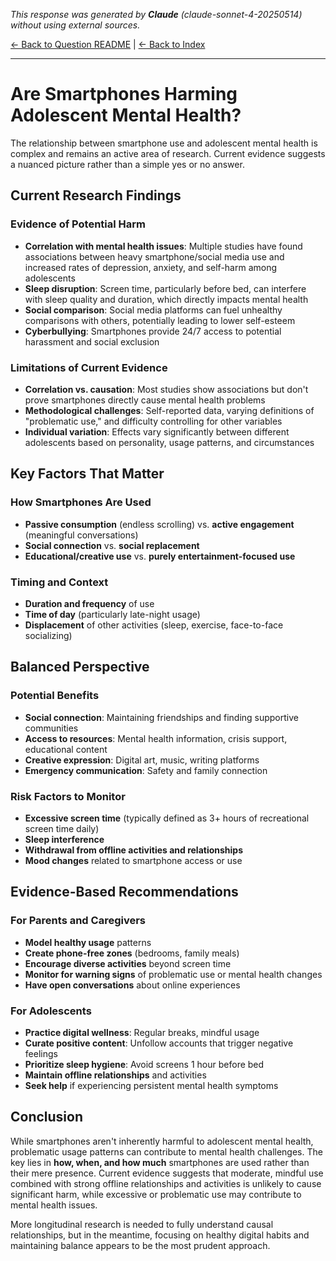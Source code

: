 <!-- 
Generated by: claude
Model: claude-sonnet-4-20250514
Prompt type: default
Generated at: 2025-06-07T16:16:35.326046
-->

*This response was generated by **Claude** (claude-sonnet-4-20250514) without using external sources.*

[← Back to Question README](README.md) | [← Back to Index](../README.md)

---

# Are Smartphones Harming Adolescent Mental Health?

The relationship between smartphone use and adolescent mental health is complex and remains an active area of research. Current evidence suggests a nuanced picture rather than a simple yes or no answer.

## Current Research Findings

### Evidence of Potential Harm
- **Correlation with mental health issues**: Multiple studies have found associations between heavy smartphone/social media use and increased rates of depression, anxiety, and self-harm among adolescents
- **Sleep disruption**: Screen time, particularly before bed, can interfere with sleep quality and duration, which directly impacts mental health
- **Social comparison**: Social media platforms can fuel unhealthy comparisons with others, potentially leading to lower self-esteem
- **Cyberbullying**: Smartphones provide 24/7 access to potential harassment and social exclusion

### Limitations of Current Evidence
- **Correlation vs. causation**: Most studies show associations but don't prove smartphones directly cause mental health problems
- **Methodological challenges**: Self-reported data, varying definitions of "problematic use," and difficulty controlling for other variables
- **Individual variation**: Effects vary significantly between different adolescents based on personality, usage patterns, and circumstances

## Key Factors That Matter

### How Smartphones Are Used
- **Passive consumption** (endless scrolling) vs. **active engagement** (meaningful conversations)
- **Social connection** vs. **social replacement**
- **Educational/creative use** vs. **purely entertainment-focused use**

### Timing and Context
- **Duration and frequency** of use
- **Time of day** (particularly late-night usage)
- **Displacement** of other activities (sleep, exercise, face-to-face socializing)

## Balanced Perspective

### Potential Benefits
- **Social connection**: Maintaining friendships and finding supportive communities
- **Access to resources**: Mental health information, crisis support, educational content
- **Creative expression**: Digital art, music, writing platforms
- **Emergency communication**: Safety and family connection

### Risk Factors to Monitor
- **Excessive screen time** (typically defined as 3+ hours of recreational screen time daily)
- **Sleep interference**
- **Withdrawal from offline activities and relationships**
- **Mood changes** related to smartphone access or use

## Evidence-Based Recommendations

### For Parents and Caregivers
- **Model healthy usage** patterns
- **Create phone-free zones** (bedrooms, family meals)
- **Encourage diverse activities** beyond screen time
- **Monitor for warning signs** of problematic use or mental health changes
- **Have open conversations** about online experiences

### For Adolescents
- **Practice digital wellness**: Regular breaks, mindful usage
- **Curate positive content**: Unfollow accounts that trigger negative feelings
- **Prioritize sleep hygiene**: Avoid screens 1 hour before bed
- **Maintain offline relationships** and activities
- **Seek help** if experiencing persistent mental health symptoms

## Conclusion

While smartphones aren't inherently harmful to adolescent mental health, problematic usage patterns can contribute to mental health challenges. The key lies in **how, when, and how much** smartphones are used rather than their mere presence. Current evidence suggests that moderate, mindful use combined with strong offline relationships and activities is unlikely to cause significant harm, while excessive or problematic use may contribute to mental health issues.

More longitudinal research is needed to fully understand causal relationships, but in the meantime, focusing on healthy digital habits and maintaining balance appears to be the most prudent approach.